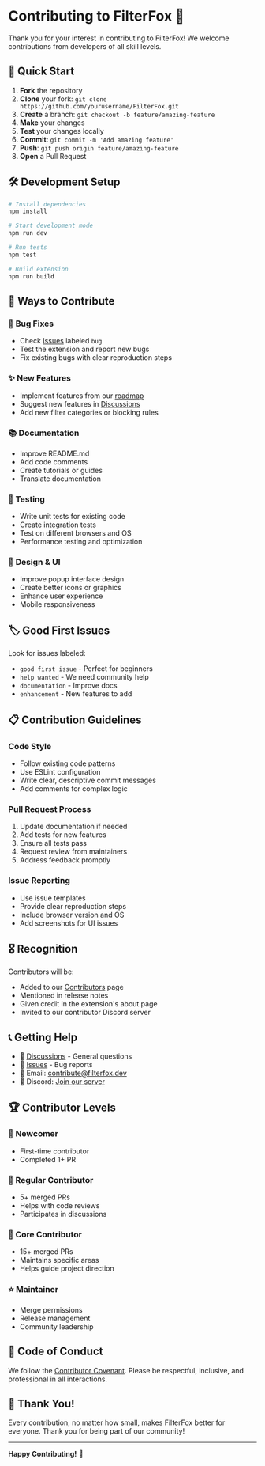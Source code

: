 # Contributing to FilterFox 🦊

Thank you for your interest in contributing to FilterFox! We welcome contributions from developers of all skill levels.

## 🚀 Quick Start

1. **Fork** the repository
2. **Clone** your fork: `git clone https://github.com/yourusername/FilterFox.git`
3. **Create** a branch: `git checkout -b feature/amazing-feature`
4. **Make** your changes
5. **Test** your changes locally
6. **Commit**: `git commit -m 'Add amazing feature'`
7. **Push**: `git push origin feature/amazing-feature`
8. **Open** a Pull Request

## 🛠️ Development Setup

```bash
# Install dependencies
npm install

# Start development mode
npm run dev

# Run tests
npm test

# Build extension
npm run build
```

## 🎯 Ways to Contribute

### 🐛 **Bug Fixes**
- Check [Issues](https://github.com/tavybrown/FilterFox/issues) labeled `bug`
- Test the extension and report new bugs
- Fix existing bugs with clear reproduction steps

### ✨ **New Features**
- Implement features from our [roadmap](https://github.com/tavybrown/FilterFox/projects)
- Suggest new features in [Discussions](https://github.com/tavybrown/FilterFox/discussions)
- Add new filter categories or blocking rules

### 📚 **Documentation**
- Improve README.md
- Add code comments
- Create tutorials or guides
- Translate documentation

### 🧪 **Testing**
- Write unit tests for existing code
- Create integration tests
- Test on different browsers and OS
- Performance testing and optimization

### 🎨 **Design & UI**
- Improve popup interface design
- Create better icons or graphics
- Enhance user experience
- Mobile responsiveness

## 🏷️ **Good First Issues**

Look for issues labeled:
- `good first issue` - Perfect for beginners
- `help wanted` - We need community help
- `documentation` - Improve docs
- `enhancement` - New features to add

## 📋 **Contribution Guidelines**

### **Code Style**
- Follow existing code patterns
- Use ESLint configuration
- Write clear, descriptive commit messages
- Add comments for complex logic

### **Pull Request Process**
1. Update documentation if needed
2. Add tests for new features
3. Ensure all tests pass
4. Request review from maintainers
5. Address feedback promptly

### **Issue Reporting**
- Use issue templates
- Provide clear reproduction steps
- Include browser version and OS
- Add screenshots for UI issues

## 🎖️ **Recognition**

Contributors will be:
- Added to our [Contributors](https://github.com/tavybrown/FilterFox/graphs/contributors) page
- Mentioned in release notes
- Given credit in the extension's about page
- Invited to our contributor Discord server

## 📞 **Getting Help**

- 💬 [Discussions](https://github.com/tavybrown/FilterFox/discussions) - General questions
- 🐛 [Issues](https://github.com/tavybrown/FilterFox/issues) - Bug reports
- 📧 Email: contribute@filterfox.dev
- 💭 Discord: [Join our server](https://discord.gg/filterfox)

## 🏆 **Contributor Levels**

### **🌱 Newcomer**
- First-time contributor
- Completed 1+ PR

### **🌿 Regular Contributor** 
- 5+ merged PRs
- Helps with code reviews
- Participates in discussions

### **🌳 Core Contributor**
- 15+ merged PRs
- Maintains specific areas
- Helps guide project direction

### **⭐ Maintainer**
- Merge permissions
- Release management
- Community leadership

## 📜 **Code of Conduct**

We follow the [Contributor Covenant](https://www.contributor-covenant.org/). Please be respectful, inclusive, and professional in all interactions.

## 🎉 **Thank You!**

Every contribution, no matter how small, makes FilterFox better for everyone. Thank you for being part of our community! 

---

**Happy Contributing!** 🚀